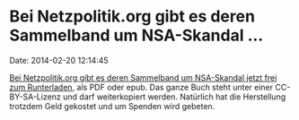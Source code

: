 Bei Netzpolitik.org gibt es deren Sammelband um NSA-Skandal \...
================================================================

Date: 2014-02-20 12:14:45

[Bei Netzpolitik.org gibt es deren Sammelband um NSA-Skandal jetzt frei
zum
Runterladen](https://netzpolitik.org/2014/wir-verschenken-unser-buch-ueberwachtes-netz-der-sammelband-zum-nsa-skandal/),
als PDF oder epub. Das ganze Buch steht unter einer CC-BY-SA-Lizenz und
darf weiterkopiert werden. Natürlich hat die Herstellung trotzdem Geld
gekostet und um Spenden wird gebeten.

